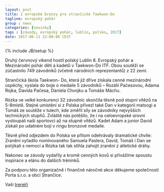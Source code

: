 ```yaml
---
layout: post
title: 2 evropské bronzy pro strančické Taekwon-Do
tagline: evropský pohár
group : news
categories: [novinky]
tags : [závody, evropský pohár, lublin, polsko, 2017]
date: 2017-06-11 22:00:00 CEST
---
```

{% include JB/setup %}

Druhý červnový víkend hostil polský Lublin 8. Evropský pohár a Mezinárodní pohár dětí a kadetů v Taekwon-Do ITF. Obou soutěží se zúčastnilo 749 závodníků (včetně národních reprezentantů) z 22 zemí.

Strančická škola Taekwon- Do, která již dříve získala cenné mezinárodní úspěchy, vyslala do boje o medaile 5 závodníků – Rozálii Pačesovou, Adama Rojka, Davida Pačesa, Daniela Chvojku a Tomáše Máchu.

Rózka ve velké konkurenci 32 závodnic skončila těsně pod stupni vítězů na 5-8místě. Stejné umístění si z Polska přivezl také Dan v kategorii matsogi a Tomáš ze soutěže v tulech, kde změřil síly se závodníky nejvyšších technických stupňů. Zvláště nás potěšilo, že i na celoevropské úrovni vystoupali naši sportovci až na stupně vítězů. Kadet Adam a junior David získali po udatném boji v ringu bronzové medaile.

Těsně před odjezdem do Polska se přitom odehrávaly dramatické chvíle: Zranění vyřadilo nominovaného Samuela Paslera, David, Tomáš i Dan se potýkali s nemocí a Rózka tak tak stihla zahojit zranění z atletické dráhy.

Nakonec se závody vydařily a kromě cenných kovů si přivážíme spoustu inspirace a elánu do dalších tréninků.

Za podporu této organizačně i finančně náročné akce děkujeme společnosti Porta s.r.o. a obci Strančice.

Vaši [trenéři](/treneri)
